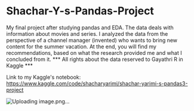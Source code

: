 # Shachar-Y-s-Pandas-Project
My final project after studying pandas and EDA.
 The data deals with information about movies and series.
 I analyzed the data from the perspective of a channel manager (invented) who wants to bring new content for the summer vacation.
 At the end, you will find my recommendations, based on what the research provided me and what I concluded from it.
 *** All rights about the data reserved to Gayathri R in Kaggle ***

Link to my Kaggle's notebook:
https://www.kaggle.com/code/shacharyarimi/shachar-yarimi-s-pandas3-project

![Uploading image.png…]()
